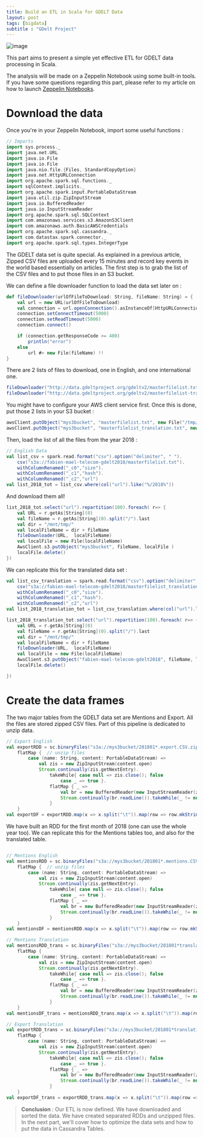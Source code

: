 ```yaml
---
title: Build an ETL in Scala for GDELT Data
layout: post
tags: [bigdata]
subtitle : "GDelt Project"
---
```


![image](https://maelfabien.github.io/assets/images/scala.jpg)

This part aims to present a simple yet effective ETL for GDELT data processing in Scala. 

The analysis will be made on a Zeppelin Notebook using some built-in tools. If you have some questions regarding this part, please refer to my article on how to launch <span style="color:blue">[Zeppelin Notebooks](https://maelfabien.github.io/bigdata/zeppelin_emr/)</span>.

# Download the data

Once you're in your Zeppelin Notebook, import some useful functions :

```scala
// Imports
import sys.process._
import java.net.URL
import java.io.File
import java.io.File
import java.nio.file.{Files, StandardCopyOption}
import java.net.HttpURLConnection 
import org.apache.spark.sql.functions._
import sqlContext.implicits._
import org.apache.spark.input.PortableDataStream
import java.util.zip.ZipInputStream
import java.io.BufferedReader
import java.io.InputStreamReader
import org.apache.spark.sql.SQLContext
import com.amazonaws.services.s3.AmazonS3Client
import com.amazonaws.auth.BasicAWSCredentials
import org.apache.spark.sql.cassandra._
import com.datastax.spark.connector._
import org.apache.spark.sql.types.IntegerType
```

The GDELT data set is quite special. As explained in a previous article, Zipped CSV files are uploaded every 15 minutes and record key events in the world based essentially on articles. The first step is to grab the list of the CSV files and to put those files in an S3 bucket. 

We can define a file downloader function to load the data set later on :
```scala
def fileDownloader(urlOfFileToDownload: String, fileName: String) = {
    val url = new URL(urlOfFileToDownload)
    val connection = url.openConnection().asInstanceOf[HttpURLConnection]
    connection.setConnectTimeout(5000)
    connection.setReadTimeout(5000)
    connection.connect()

    if (connection.getResponseCode >= 400)
        println("error")
    else
        url #> new File(fileName) !!
}
```

There are 2 lists of files to download, one in English, and one international one.

```scala
fileDownloader("http://data.gdeltproject.org/gdeltv2/masterfilelist.txt", "/tmp/masterfilelist.txt") // save the list file to the Spark Master
fileDownloader("http://data.gdeltproject.org/gdeltv2/masterfilelist-translation.txt", "/tmp/masterfilelist_translation.txt") //same for Translation file
```

You might have to configure your AWS client service first. Once this is done, put those 2 lists in your S3 bucket :
```scala
awsClient.putObject("mys3bucket", "masterfilelist.txt", new File("/tmp/masterfilelist.txt") )
awsClient.putObject("mys3bucket", "masterfilelist_translation.txt", new File( "/tmp/masterfilelist_translation.txt") )
```

Then, load the list of all the files from the year 2018 :
```scala
// English Data
val list_csv = spark.read.format("csv").option("delimiter", " ").
    csv("s3a://fabien-mael-telecom-gdelt2018/masterfilelist.txt").
    withColumnRenamed("_c0","size").
    withColumnRenamed("_c1","hash").
    withColumnRenamed("_c2","url")
val list_2018_tot = list_csv.where(col("url").like("%/2018%"))
```

And download them all!

```scala
list_2018_tot.select("url").repartition(100).foreach( r=> {
    val URL = r.getAs[String](0)
    val fileName = r.getAs[String](0).split("/").last
    val dir = "/mnt/tmp/"
    val localFileName = dir + fileName
    fileDownloader(URL,  localFileName)
    val localFile = new File(localFileName)
    AwsClient.s3.putObject("mys3bucket", fileName, localFile )
    localFile.delete()
})
```

We can replicate this for the translated data set :
```scala
val list_csv_translation = spark.read.format("csv").option("delimiter", " ").
    csv("s3a://fabien-mael-telecom-gdelt2018/masterfilelist_translation.txt").
    withColumnRenamed("_c0","size").
    withColumnRenamed("_c1","hash").
    withColumnRenamed("_c2","url")
val list_2018_translation_tot = list_csv_translation.where(col("url").like("%/2018%"))

list_2018_translation_tot.select("url").repartition(100).foreach( r=> {
    val URL = r.getAs[String](0)
    val fileName = r.getAs[String](0).split("/").last
    val dir = "/mnt/tmp/"
    val localFileName = dir + fileName
    fileDownloader(URL,  localFileName)
    val localFile = new File(localFileName)
    AwsClient.s3.putObject("fabien-mael-telecom-gdelt2018", fileName, localFile )
    localFile.delete()

})
```

# Create the data frames

The two major tables from the GDELT data set are Mentions and Export. All the files are stored zipped CSV files. Part of this pipeline is dedicated to unzip data.

```scala
// Export English
val exportRDD = sc.binaryFiles("s3a://mys3bucket/201801*.export.CSV.zip"). // Use Regex to load some files from 1st month
    flatMap {  // unzip files
        case (name: String, content: PortableDataStream) =>
            val zis = new ZipInputStream(content.open)
            Stream.continually(zis.getNextEntry).
                takeWhile{ case null => zis.close(); false
                    case _ => true }.
                flatMap { _ =>
                    val br = new BufferedReader(new InputStreamReader(zis))
                    Stream.continually(br.readLine()).takeWhile(_ != null)
                }
    }
val exportDF = exportRDD.map(x => x.split("\t")).map(row => row.mkString(";")).map(x => x.split(";")).toDF()
```

We have built an RDD for the first month of 2018 (one can use the whole year too). We can replicate this for the Mentions tables too, and also for the translated table.

```scala

// Mentions English
val mentionsRDD = sc.binaryFiles("s3a://mys3bucket/201801*.mentions.CSV.zip").
    flatMap {  // unzip files
        case (name: String, content: PortableDataStream) =>
            val zis = new ZipInputStream(content.open)
            Stream.continually(zis.getNextEntry).
                takeWhile{ case null => zis.close(); false
                    case _ => true }.
                flatMap { _ =>
                    val br = new BufferedReader(new InputStreamReader(zis))
                    Stream.continually(br.readLine()).takeWhile(_ != null)
                }   
    }
val mentionsDF = mentionsRDD.map(x => x.split("\t")).map(row => row.mkString(";")).map(x => x.split(";")).toDF()
```

```scala
// Mentions Translation
val mentionsRDD_trans = sc.binaryFiles("s3a://mys3bucket/201801*translation.mentions.CSV.zip"). 
    flatMap {  
        case (name: String, content: PortableDataStream) =>
            val zis = new ZipInputStream(content.open)
            Stream.continually(zis.getNextEntry).
                takeWhile{ case null => zis.close(); false
                    case _ => true }.
                flatMap { _ =>
                    val br = new BufferedReader(new InputStreamReader(zis))
                    Stream.continually(br.readLine()).takeWhile(_ != null)
                }
    }
val mentionsDF_trans = mentionsRDD_trans.map(x => x.split("\t")).map(row => row.mkString(";")).map(x => x.split(";")).toDF()

// Export Translation
val exportRDD_trans = sc.binaryFiles("s3a://mys3bucket/201801*translation.export.CSV.zip"). 
    flatMap { 
        case (name: String, content: PortableDataStream) =>
            val zis = new ZipInputStream(content.open)
            Stream.continually(zis.getNextEntry).
                takeWhile{ case null => zis.close(); false
                    case _ => true }.
                flatMap { _ =>
                    val br = new BufferedReader(new InputStreamReader(zis))
                    Stream.continually(br.readLine()).takeWhile(_ != null)
                }
    }
val exportDF_trans = exportRDD_trans.map(x => x.split("\t")).map(row => row.mkString(";")).map(x => x.split(";")).toDF()
```

> **Conclusion** : Our ETL is now defined. We have downloaded and sorted the data. We have created separated RDDs and unzipped files. In the next part, we'll cover how to optimize the data sets and how to put the data in Cassandra Tables.